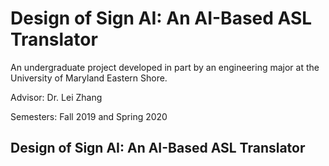 # Design of Sign AI: An AI-Based ASL Translator

An undergraduate project developed in part by an engineering major at the University of Maryland Eastern Shore. 

Advisor: Dr. Lei Zhang

Semesters: Fall 2019 and Spring 2020

## Design of Sign AI: An AI-Based ASL Translator


